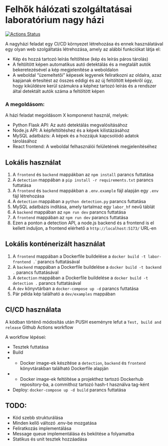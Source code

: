 # Felhők hálózati szolgáltatásai laboratórium nagy házi

[![Actions Status](https://github.com/ironhamma/felholabor-nagyhf/workflows/Test,%20build%20and%20release/badge.svg)](https://github.com/ironhamma/felholabor-nagyhf/actions)

A nagyházi feladat egy CI/CD környezet létrehozása és ennek használatával egy olyan web szolgáltatás létrehozása, amely az alábbi funkciókat látja el:

- Kép és hozzá tartozó leírás feltöltése (kép és leírás páros tárolás)
- A feltöltött képen automatikus autó detektálás és a megtalált autók bekeretezésével a kép megjelenítése a weboldalon
- A weboldal “üzemeltetői” képesek legyenek feliratkozni az oldalra, azaz kapjanak értesítést az összes eddigi és az új feltöltött képekről úgy, hogy kiküldésre kerül számukra a képhez tartozó leírás és a rendszer által detektált autók száma a feltöltött képen

### A megoldásom:

A házi feladat megoldásom X komponenst használ, melyek:

- Python Flask API: Az autó detektálás megvalósításához
- Node.js API: A képfeltöltéshez és a képek kilistázásához
- MySQL adatbázis: A képek és a hozzájuk kapcsolódó adatok tárolásához
- React frontend: A weboldal felhasználói felületének megjelenítéséhez

## Lokális használat

1. A `frontend` és `backend` mappákban az `npm install` parancs futtatása
2. A `detection` mappában a `pip install -r requirements.txt` parancs futtatása
3. A `frontend` és `backend` mappákban a `.env.example` fájl alapján egy `.env` fájl létrehozása
4. A `detection` mappában a `python detection.py` parancs futtatása
5. MySQL adatbázis indítása, amely tartalmaz egy `labor_hf` nevű táblát
6. A `backend` mappában az `npm run dev` parancs futtatása
7. A `frontend` mappában az `npm run dev` parancs futtatása
8. Ezen a ponton a detection API, a node.js backend és a frontend is el kellett induljon, a frontend elérhető a `http://localhost:5173/` URL-en


## Lokális konténerizált használat

1. A `frontend` mappában a Dockerfile buildelése a `docker build -t labor-frontend .`˙ parancs futtatásával
2. A `backend` mappában a Dockerfile buildelése a `docker build -t backend .` parancs futtatásával
3. A `detection` mappában a Dockerfile buildelése a `docker build -t detection .` parancs futtatásával
4. A `dev` könyvtárban a `docker-compose up -d` parancs futtatása
5. Pár példa kép található a `dev/examples` mappában


## CI/CD használata
A kódban történő módosítás után PUSH eseményre lefut a `Test, build and release` Github Actions workflow

A workflow lépései:
- Tesztek futtatása
- Build
- - Docker image-ek készítése a `detection`, `backend` és `frontend` könyvtárakban található Dockerfile alapján
- - Docker image-ek feltöltése a projekthez tartozó Dockerhub repository-ba, a commithoz tartozó hash-t használva tag-ként
- Deploy: `docker-compose up -d build` parancs futtatása

## TODO:
- Kód szebb strukturálása
- Minden kellő változó .env-be mozgatása
- Feliratkozás implementálása
- Message queue implementálása és bekötése a folyamatba
- Statikus és unit tesztek hozzáadása
